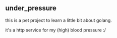 ## under_pressure

this is a pet project to learn a little bit about golang.

it's a http service for my (high) blood pressure :/
